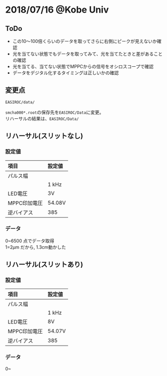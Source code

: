 # 2018/07/16 @Kobe Univ

## ToDo

- この10～100倍くらいのデータを取ってさらに右側にピークが見えないか確認
- 光を当てない状態でもデータを取ってみて、光を当てたときと差があることの確認
- 光を当てる、当てない状態でMPPCからの信号をオシロスコープで確認
- データをデジタル化するタイミングは正しいかの確認

## 変更点

```
EASIROC/data/
```
`smcha000*.root`の保存先を`EASIROC/Data`に変更。  
リハーサルの結果は、`EASIROC/Data/`


## リハーサル(スリットなし)

### 設定値

|項目|設定値|
|:--|:--|
|パルス幅||
||1 kHz|
|LED電圧|3V|
|MPPC印加電圧|54.08V|
|逆バイアス|385|

### データ

0~6500 点でデータ取得  
1=2μm だから, 1.3cm動かした  

## リハーサル(スリットあり)

### 設定値

|項目|設定値|
|:--|:--|
|パルス幅||
||1 kHz|
|LED電圧|8V|
|MPPC印加電圧|54.07V|
|逆バイアス|385|

### データ

0~

